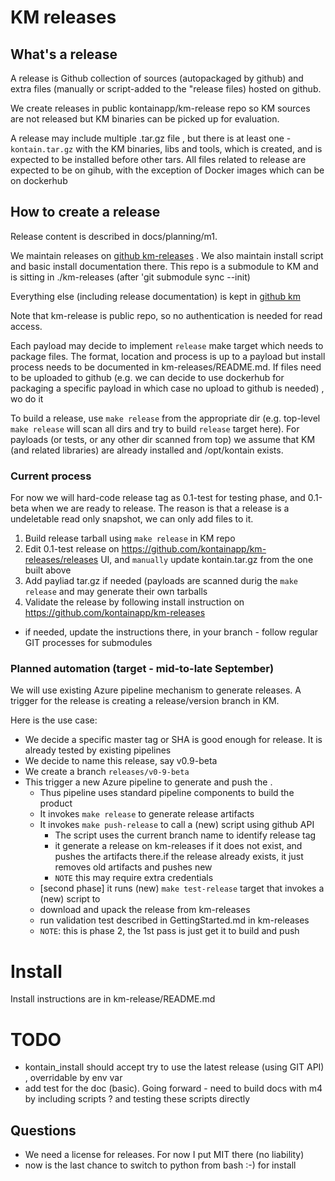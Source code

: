 # KM releases

## What's a release

A release is Github collection of sources (autopackaged by github) and extra files (manually or script-added to the "release files) hosted on github.

We create releases in public kontainapp/km-release repo so KM sources are not released but KM binaries can be picked up for evaluation.

A release may include multiple .tar.gz file , but there is at least one - `kontain.tar.gz` with the KM binaries, libs and tools, which is created, and is expected to be installed before other tars. All files related to release are expected to be on gihub, with the exception of Docker images which can be on dockerhub

## How to create a release

Release content is described in docs/planning/m1.

We maintain releases on [github km-releases](https://github.com/kontainapp/km-releases/releases/) . We also maintain install script and basic install documentation there. This repo is a submodule to KM and is sitting in ./km-releases (after 'git submodule sync --init)

Everything else (including release documentation) is kept in [github km](https://github.com/kontainapp/km)

Note that km-release is public repo, so no authentication is needed for read access.

Each payload may decide to implement `release` make target which needs to package files. The format, location and process is up to a payload but install process needs to be documented in km-releases/README.md. If files need to be uploaded to github (e.g. we can decide to use dockerhub for packaging a specific payload in which case no upload to github is needed) , wo do it

To build a release, use `make release` from the appropriate dir (e.g. top-level `make release` will scan all dirs and try to build `release` target here).
For payloads (or tests, or any other dir scanned from top) we assume that KM (and related libraries) are already installed and /opt/kontain exists.

### Current process

For now we will hard-code release tag as 0.1-test for testing phase, and 0.1-beta when we are ready to release. The reason is that a release is a undeletable read only snapshot, we can only add files to it.

1. Build release tarball using `make release` in KM repo
1. Edit 0.1-test release on https://github.com/kontainapp/km-releases/releases UI, and `manually` update kontain.tar.gz from the one built above
1. Add payliad tar.gz if needed (payloads are scanned durig the `make release` and may generate their own tarballs
1. Validate the release by following install instruction on https://github.com/kontainapp/km-releases
  * if needed, update the instructions there, in your branch - follow regular GIT processes for submodules


### Planned automation (target - mid-to-late September)

We will use existing Azure pipeline mechanism to generate releases. A trigger for the release is creating a release/version branch in KM.

Here is the use case:

* We decide a specific master tag or SHA is good enough for release. It is already tested by existing pipelines
* We decide to name this release, say v0.9-beta
* We create a branch `releases/v0-9-beta`
* This trigger a new Azure pipeline to generate and push the .
  * Thus pipeline uses standard pipeline components to build the product
  * It invokes `make release` to generate release artifacts
  * It invokes `make push-release` to call a (new) script using github API
    * The script uses the current branch name to identify release tag
    * it generate a release on km-releases if it does not exist, and pushes the artifacts there.if the release already exists, it just  removes old artifacts and pushes new
    * `NOTE` this may require extra credentials
  * [second phase] it runs (new) `make test-release` target that invokes a (new) script to
   * download and upack the release from km-releases
   * run validation test described in GettingStarted.md in km-releases
   * `NOTE`: this is phase 2, the 1st pass is just get it to build and push

# Install

Install instructions are in km-release/README.md

# TODO

* kontain_install should accept try to use the latest release (using GIT API) , overridable by env var
* add test for the doc (basic). Going forward - need to build docs with m4 by including scripts ? and testing these scripts directly

## Questions

* We need a license for releases. For now I put MIT there (no liability)
* now is the last chance to switch to python from bash :-)  for install